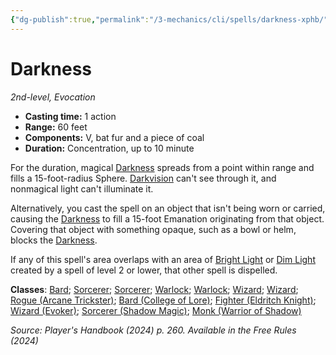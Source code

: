 ```yaml
---
{"dg-publish":true,"permalink":"/3-mechanics/cli/spells/darkness-xphb/","tags":["ttrpg-cli/compendium/src/5e/xphb","ttrpg-cli/spell/class/bard","ttrpg-cli/spell/class/sorcerer","ttrpg-cli/spell/class/warlock","ttrpg-cli/spell/class/wizard","ttrpg-cli/spell/level/2nd-level","ttrpg-cli/spell/race/elf","ttrpg-cli/spell/school/evocation","ttrpg-cli/spell/subclass/arcane-trickster","ttrpg-cli/spell/subclass/college-of-lore","ttrpg-cli/spell/subclass/eldritch-knight","ttrpg-cli/spell/subclass/evoker","ttrpg-cli/spell/subclass/shadow-magic","ttrpg-cli/spell/subclass/warrior-of-shadow"],"created":"2025-03-01T17:25:23.078-05:00","updated":"2025-03-01T18:44:36.649-05:00"}
---
```


# Darkness
*2nd-level, Evocation*  


- **Casting time:** 1 action
- **Range:** 60 feet
- **Components:** V, bat fur and a piece of coal
- **Duration:** Concentration, up to 10 minute

For the duration, magical [Darkness](3-Mechanics/CLI/rules/variant-rules/darkness-xphb.md) spreads from a point within range and fills a 15-foot-radius Sphere. [Darkvision](3-Mechanics/CLI/rules/senses.md#Darkvision) can't see through it, and nonmagical light can't illuminate it.

Alternatively, you cast the spell on an object that isn't being worn or carried, causing the [Darkness](3-Mechanics/CLI/rules/variant-rules/darkness-xphb.md) to fill a 15-foot Emanation originating from that object. Covering that object with something opaque, such as a bowl or helm, blocks the [Darkness](3-Mechanics/CLI/rules/variant-rules/darkness-xphb.md).

If any of this spell's area overlaps with an area of [Bright Light](3-Mechanics/CLI/rules/variant-rules/bright-light-xphb.md) or [Dim Light](3-Mechanics/CLI/rules/variant-rules/dim-light-xphb.md) created by a spell of level 2 or lower, that other spell is dispelled.

**Classes**: [Bard](list-spells-classes-bard); [Sorcerer](list-spells-classes-sorcerer); [Sorcerer](list-spells-classes-sorcerer); [Warlock](list-spells-classes-warlock); [Warlock](list-spells-classes-warlock); [Wizard](list-spells-classes-wizard); [Wizard](list-spells-classes-wizard); [Rogue (Arcane Trickster)](list-spells-classes-rogue-xphb-arcane-trickster-xphb); [Bard (College of Lore)](list-spells-classes-bard-xphb-college-of-lore-xphb); [Fighter (Eldritch Knight)](list-spells-classes-fighter-xphb-eldritch-knight-xphb); [Wizard (Evoker)](list-spells-classes-wizard-xphb-evoker-xphb); [Sorcerer (Shadow Magic)](list-spells-classes-sorcerer-xphb-shadow-magic-xge); [Monk (Warrior of Shadow)](list-spells-classes-monk-xphb-warrior-of-shadow-xphb)

*Source: Player's Handbook (2024) p. 260. Available in the Free Rules (2024)*